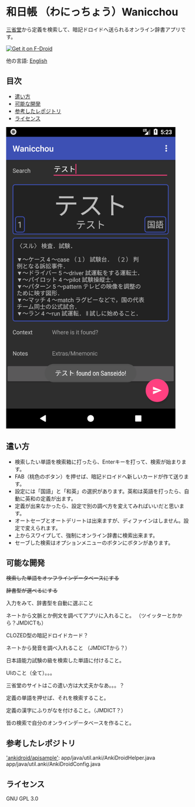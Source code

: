 # 和日帳 （わにっちょう）Wanicchou
[三省堂](https://www.sanseido.biz)から定義を検索して、暗記ドロイドへ送られるオンライン辞書アプリです。

[<img src="https://gitlab.com/fdroid/artwork/raw/master/badge/get-it-on-jp.png"
     alt="Get it on F-Droid"
     height="90">](https://f-droid.org/packages/com.waifusims.wanicchou/)

他の言語: [English](README.md)

## 目次
  - [遣い方](#遣い方)
  - [可能な開発](#可能な開発)
  - [参考したレポジトリ](#参考したレポジトリ)
  - [ライセンス](#ライセンス)


![Screenshot](/docs/app-image.png)

## 遣い方
* 検索したい単語を検索箱に打ったら、Enterキーを打って、検索が始まります。
* FAB（桃色のボタン）を押せば、暗記ドロイドへ新しいカードが作て送ります。
* 設定には「国語」と「和英」の選択があります。英和は英語を打ったら、自動に英和の定義が出ます。
* 定義が出来なかったら、設定で別の調べ方を変えてみればいいだと思います。
* オートセーブとオートデリートは出来ますが、ディファインはしません。設定で変えられます。
* 上からスワイプして、強制にオンライン辞書に検索出来ます。
* セーブした検索はオプションメニューのボタンにボタンがあります。


## 可能な開発
<s>検索した単語をオッフラインデータベースにする</s>

<s>辞書型が選べるにする</s>

入力をみて、辞書型を自動に選ぶこと

ネートから文脈とか例文を調べてアプリに入れること。
（ツイッターとかから？JMDICTも）

CLOZED型の暗記ドロイドカード？

ネートから発音を調べ入れること
（JMDICTから？）

日本語能力試験の級を検索した単語に付けること。

UIのこと（全て）。。。

三省堂のサイトはこの遣い方は大丈夫かなあ。。。？

定義の単語を押せば、それを検索すること。

定義の漢字にふりがなを付けること。（JMDICT？）

皆の検索で自分のオンラインデータベースを作ること。

## 参考したレポジトリ
['ankidroid/apisample'](https://github.com/ankidroid/apisample):
    app/java/util.anki/AnkiDroidHelper.java
    app/java/util.anki/AnkiDroidConfig.java

## ライセンス
GNU GPL 3.0
